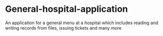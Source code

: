# General-hospital-application
An application for a general menu at a hospital which includes reading and writing records from files, issuing tickets and many more

